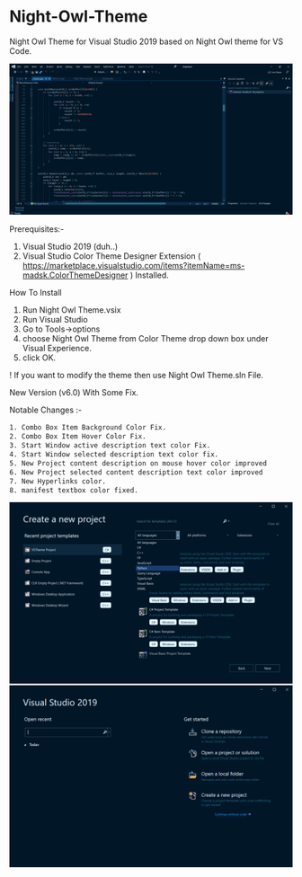 # Night-Owl-Theme
Night Owl Theme for Visual Studio 2019 based on Night Owl theme for VS Code.


![alt text]( https://github.com/pran-jal/Night-Owl-Theme/blob/main/Preview.png )


Prerequisites:-
1. Visual Studio 2019 (duh..)
2. Visual Studio Color Theme Designer Extension ( https://marketplace.visualstudio.com/items?itemName=ms-madsk.ColorThemeDesigner )
Installed.



How To Install
1. Run Night Owl Theme.vsix
2. Run Visual Studio
3. Go to Tools->options
4. choose Night Owl Theme from Color Theme drop down box under Visual Experience.
5. click OK.



 ! If you want to modify the theme then use Night Owl Theme.sln File.
 
 
 
 
New Version (v6.0) With Some Fix.

Notable Changes :-


    1. Combo Box Item Background Color Fix.
    2. Combo Box Item Hover Color Fix.
    3. Start Window active description text color Fix.
    4. Start Window selected description text color fix.
    5. New Project content description on mouse hover color improved
    6. New Project selected content description text color improved
    7. New Hyperlinks color.
    8. manifest textbox color fixed.

![alt text]( https://github.com/pran-jal/Night-Owl-Theme/blob/main/New-Project.png )
![alt text]( https://github.com/pran-jal/Night-Owl-Theme/blob/main/Start-Window.png )
